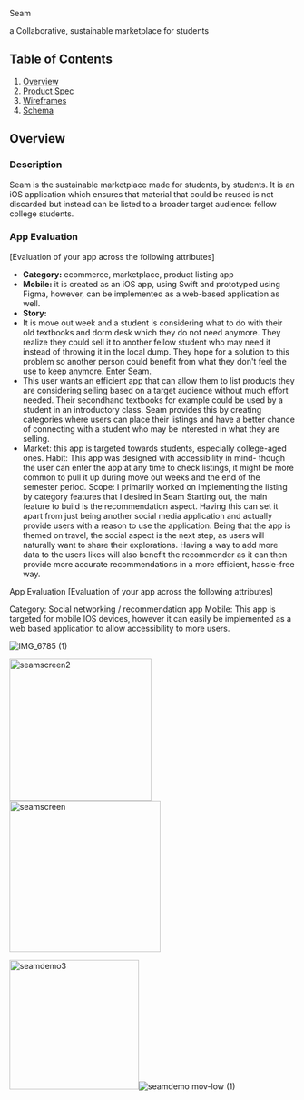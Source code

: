 Seam


a Collaborative, sustainable marketplace for students
## Table of Contents
1. [Overview](#Overview)
1. [Product Spec](#Product-Spec)
1. [Wireframes](#Wireframes)
2. [Schema](#Schema)




   
## Overview
### Description
Seam is the sustainable marketplace made for students, by students. It is an iOS application which ensures that material that could be reused is not discarded but instead can be listed to a broader target audience: fellow college students.

### App Evaluation
[Evaluation of your app across the following attributes]
- **Category:** ecommerce, marketplace, product listing app
- **Mobile:** it is created as an iOS app, using Swift and prototyped using Figma, however, can be implemented as a web-based application as well.
- **Story:** 
- It is move out week and a student is considering what to do with their old textbooks and dorm desk which they do not need anymore. They realize they could sell it to another fellow student who may need it instead of throwing it in the local dump. They hope for a solution to this problem so another person could benefit from what they don't feel the use to keep anymore. Enter Seam.
- This user wants an efficient app that can allow them to list products they are considering selling based on a target audience without much effort needed. Their secondhand textbooks for example could be used by a student in an introductory class. Seam provides this by creating categories where users can place their listings and have a better chance of connecting with a student who may be interested in what they are selling. 
- Market: this app is targeted towards students, especially college-aged ones.
Habit: This app was designed with accessibility in mind- though the user can enter the app at any time to check listings, it might be more common to pull it up during move out weeks and the end of the semester period.
Scope: I primarily worked on implementing the listing by category features that I desired in Seam
Starting out, the main feature to build is the recommendation aspect. Having this can set it apart from just being another social media application and actually provide users with a reason to use the application. Being that the app is themed on travel, the social aspect is the next step, as users will naturally want to share their explorations. Having a way to add more data to the users likes will also benefit the recommender as it can then provide more accurate recommendations in a more efficient, hassle-free way. 


App Evaluation
[Evaluation of your app across the following attributes]

Category: Social networking / recommendation app
Mobile: This app is targeted for mobile IOS devices, however it can easily be implemented as a web based application to allow accessibility to more users.




![IMG_6785 (1)](https://user-images.githubusercontent.com/96831510/198918651-8bc99a08-4711-4c13-b58b-3f838a58e0a3.jpg)




<img width="250" alt="seamscreen2" src="https://user-images.githubusercontent.com/96831510/198918418-72c81873-9334-4cef-b863-11d167164ed0.png">
<img width="266" alt="seamscreen" src="https://user-images.githubusercontent.com/96831510/198918439-6932b62d-3b33-43ff-bcb2-afc7bee32424.png">

<img width="228" alt="seamdemo3" src="https://user-images.githubusercontent.com/96831510/198919744-e8552217-2258-49da-b59d-58ae9ab8bc18.png">![seamdemo mov-low (1)](https://user-images.githubusercontent.com/96831510/198921113-0f51107e-3140-4f01-af14-0c7918aada3d.gif)



